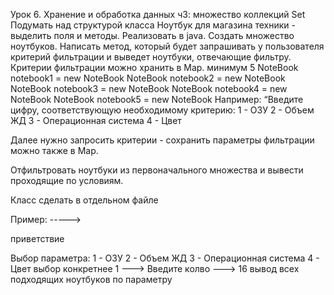 Урок 6. Хранение и обработка данных ч3: множество коллекций Set
Подумать над структурой класса Ноутбук для магазина техники - выделить поля и методы. Реализовать в java.
Создать множество ноутбуков.
Написать метод, который будет запрашивать у пользователя критерий фильтрации и выведет ноутбуки, отвечающие фильтру. Критерии фильтрации можно хранить в Map. минимум 5 NoteBook notebook1 = new NoteBook NoteBook notebook2 = new NoteBook NoteBook notebook3 = new NoteBook NoteBook notebook4 = new NoteBook NoteBook notebook5 = new NoteBook
Например: “Введите цифру, соответствующую необходимому критерию:
1 - ОЗУ
2 - Объем ЖД
3 - Операционная система
4 - Цвет

Далее нужно запросить критерии - сохранить параметры фильтрации можно также в Map.

Отфильтровать ноутбуки из первоначального множества и вывести проходящие по условиям.

Класс сделать в отдельном файле

Пример: ----->

приветствие

Выбор параметра:
1 - ОЗУ
2 - Объем ЖД
3 - Операционная система
4 - Цвет
выбор конкретнее
1 ---> Введите колво ---> 16
вывод всех подходящих ноутбуков по параметру
